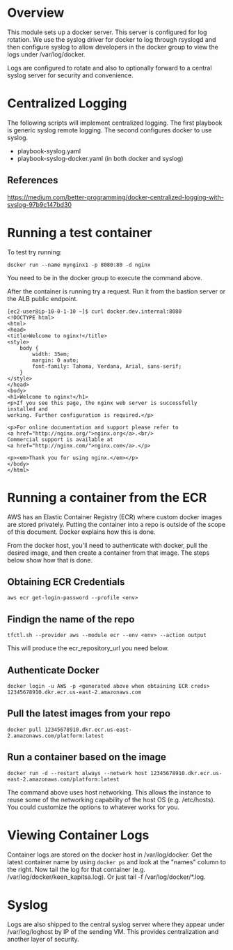# Overview

This module sets up a docker server.  This server is configured for log rotation.  We 
use the syslog driver for docker to log through rsyslogd and then configure syslog to 
allow developers in the docker group to view the logs under /var/log/docker.

Logs are configured to rotate and also to optionally forward to a central syslog server
for security and convenience.

# Centralized Logging

The following scripts will implement centralized logging.  The first playbook is generic syslog
remote logging.  The second configures docker to use syslog.

* playbook-syslog.yaml
* playbook-syslog-docker.yaml (in both docker and syslog)

## References 

https://medium.com/better-programming/docker-centralized-logging-with-syslog-97b9c147bd30

# Running a test container

To test try running:

```
docker run --name mynginx1 -p 8080:80 -d nginx
```

You need to be in the docker group to execute the command above.  

After the container is running try a request.  Run it from the bastion server or the 
ALB public endpoint.


```
[ec2-user@ip-10-0-1-10 ~]$ curl docker.dev.internal:8080
<!DOCTYPE html>
<html>
<head>
<title>Welcome to nginx!</title>
<style>
    body {
        width: 35em;
        margin: 0 auto;
        font-family: Tahoma, Verdana, Arial, sans-serif;
    }
</style>
</head>
<body>
<h1>Welcome to nginx!</h1>
<p>If you see this page, the nginx web server is successfully installed and
working. Further configuration is required.</p>

<p>For online documentation and support please refer to
<a href="http://nginx.org/">nginx.org</a>.<br/>
Commercial support is available at
<a href="http://nginx.com/">nginx.com</a>.</p>

<p><em>Thank you for using nginx.</em></p>
</body>
</html>
```

# Running a container from the ECR

AWS has an Elastic Container Registry (ECR) where custom docker images are 
stored privately.  Putting the container into a repo is outside of the scope
of this document.  Docker explains how this is done.

From the docker host, you'll need to authenticate with docker, pull the 
desired image, and then create a container from that image.  The steps below
show how that is done.

## Obtaining ECR Credentials

```
aws ecr get-login-password --profile <env>
```

## Findign the name of the repo

```
tfctl.sh --provider aws --module ecr --env <env> --action output
```

This will produce the ecr_repository_url you need below.

## Authenticate Docker

```
docker login -u AWS -p <generated above when obtaining ECR creds> 12345678910.dkr.ecr.us-east-2.amazonaws.com
```

## Pull the latest images from your repo

```
docker pull 12345678910.dkr.ecr.us-east-2.amazonaws.com/platform:latest
```

## Run a container based on the image

```
docker run -d --restart always --network host 12345678910.dkr.ecr.us-east-2.amazonaws.com/platform:latest
```

The command above uses host networking.  This allows the instance to reuse some of the 
networking capability of the host OS (e.g. /etc/hosts).  You could customize the options
to whatever works for you.

# Viewing Container Logs

Container logs are stored on the docker host in /var/log/docker.  Get the latest
container name by using `docker ps` and look at the "names" column to the right.
Now tail the log for that container (e.g. /var/log/docker/keen_kapitsa.log).  Or
just tail -f /var/log/docker/*.log.

# Syslog

Logs are also shipped to the central syslog server where they appear under 
/var/log/loghost by IP of the sending VM.  This provides centralization and 
another layer of security.